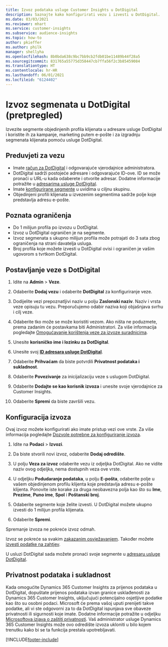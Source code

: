```yaml
---
title: Izvoz podataka usluge Customer Insights u DotDigital
description: Saznajte kako konfigurirati vezu i izvesti u DotDigital.
ms.date: 03/03/2021
ms.reviewer: mhart
ms.service: customer-insights
ms.subservice: audience-insights
ms.topic: how-to
author: pkieffer
ms.author: philk
manager: shellyha
ms.openlocfilehash: 8b0bda638c9bc7bb9cb2fdb01be11489b44f28a5
ms.sourcegitcommit: 831765a55775d358447cb7ffa56f2c3b85459084
ms.translationtype: HT
ms.contentlocale: hr-HR
ms.lasthandoff: 06/01/2021
ms.locfileid: "6124402"
---
```

# <a name="export-segments-to-dotdigital-preview"></a>Izvoz segmenata u DotDigital (pretpregled)

Izvezite segmente objedinjenih profila klijenata u adresare usluge DotDigital i koristite ih za kampanje, marketing putem e-pošte i za izgradnju segmenata klijenata pomoću usluge DotDigital. 

## <a name="prerequisites-for-a-connection"></a>Preduvjeti za vezu

-   Imate [račun za DotDigital](https://dotdigital.com/) i odgovarajuće vjerodajnice administratora.
-   DotDigital sadrži postojeće adresare i odgovarajuće ID-ove. ID se može pronaći u URL-u kada odaberete i otvorite adresar. Dodatne informacije potražite u [adresarima usluge DotDigital](https://support.dotdigital.com/hc/articles/212211968-Creating-an-address-book).
-   Imate [konfigurirane segmente](segments.md) u uvidima u ciljnu skupinu.
-   Objedinjeni profili klijenata u izvezenim segmentima sadrže polje koje predstavlja adresu e-pošte.

## <a name="known-limitations"></a>Poznata ograničenja

- Do 1 milijun profila po izvozu u DotDigital.
- Izvoz u DotDigital ograničen je na segmente.
- Izvoz segmenata s ukupno milijun profila može potrajati do 3 sata zbog ograničenja na strani davatelja usluga. 
- Broj profila koje možete izvesti u DotDigital ovisi i ograničen je vašim ugovorom s tvrtkom DotDigital.

## <a name="set-up-connection-to-dotdigital"></a>Postavljanje veze s DotDigital

1. Idite na **Admin** > **Veze**.

1. Odaberite **Dodaj vezu** i odaberite **DotDigital** za konfiguriranje veze.

1. Dodijelite vezi prepoznatljivi naziv u polju **Zaslonski naziv**. Naziv i vrsta veze opisuju tu vezu. Preporučujemo odabir naziva koji objašnjava svrhu i cilj veze.

1. Odaberite tko može se može koristiti vezom. Ako ništa ne poduzmete, prema zadanim će postavkama biti Administratori. Za više informacija pogledajte [Omogućavanje korištenja veze za izvoze suradnicima](connections.md#allow-contributors-to-use-a-connection-for-exports).

1. Unesite **korisničko ime i lozinku za DotDigital**.

1. Unesite svoj **[ID adresara usluge DotDigital](https://support.dotdigital.com/hc/articles/212211968-Creating-an-address-book)**.

1. Odaberite **Prihvaćam** da biste potvrdili **Privatnost podataka i sukladnost**.

1. Odaberite **Povezivanje** za inicijalizaciju veze s uslugom DotDigital.

1. Odaberite **Dodajte se kao korisnik izvoza** i unesite svoje vjerodajnice za Customer Insights.

1. Odaberite **Spremi** da biste završili vezu. 

## <a name="configure-an-export"></a>Konfiguracija izvoza

Ovaj izvoz možete konfigurirati ako imate pristup vezi ove vrste. Za više informacija pogledajte [Dozvole potrebne za konfiguriranje izvoza](export-destinations.md#set-up-a-new-export).

1. Idite na **Podaci** > **Izvozi**.

1. Da biste stvorili novi izvoz, odaberite **Dodaj odredište**.

1. U polju **Veza za izvoz** odaberite vezu iz odjeljka DotDigital. Ako ne vidite naziv ovog odjeljka, nema dostupnih veza ove vrste.


1. U odjeljku **Podudaranje podataka**, u polju **E-pošta**, odaberite polje u vašem objedinjenom profilu klijenta koje predstavlja adresu e-pošte klijenta. Ponovite iste korake za druga neobavezna polja kao što su **Ime**, **Prezime**, **Puno ime**, **Spol** i **Poštanski broj**.

1. Odaberite segmente koje želite izvesti. U DotDigital možete ukupno izvesti do 1 milijun profila klijenata.

1. Odaberite **Spremi**.

Spremanje izvoza ne pokreće izvoz odmah.

Izvoz se pokreće sa svakim [zakazanim osvježavanjem](system.md#schedule-tab). Također možete [izvesti podatke na zahtjev](export-destinations.md#run-exports-on-demand). 
 
U usluzi DotDigital sada možete pronaći svoje segmente u [adresaru usluge DotDigital](https://support.dotdigital.com/hc/articles/212211968-Creating-an-address-book).


## <a name="data-privacy-and-compliance"></a>Privatnost podataka i sukladnost

Kada omogućite Dynamics 365 Customer Insights za prijenos podataka u DotDigital, dopuštate prijenos podataka izvan granice usklađenosti za Dynamics 365 Customer Insights, uključujući potencijalno osjetljive podatke kao što su osobni podaci. Microsoft će prema vašoj uputi prenijeti takve podatke, ali vi ste odgovorni za to da DotDigital ispunjava sve obaveze privatnosti ili sigurnosti koje imate. Dodatne informacije potražite u odjeljku [Microsoftova izjava o zaštiti privatnosti](https://go.microsoft.com/fwlink/?linkid=396732).
Vaš administrator usluge Dynamics 365 Customer Insights može ovo odredište izvoza ukloniti u bilo kojem trenutku kako bi se ta funkcija prestala upotrebljavati.


[!INCLUDE[footer-include](../includes/footer-banner.md)]
